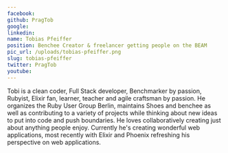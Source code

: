 ```yaml
---
facebook: 
github: PragTob
google: 
linkedin: 
name: Tobias Pfeiffer
position: Benchee Creator & freelancer getting people on the BEAM
pic_url: /uploads/tobias-pfeiffer.png
slug: tobias-pfeiffer
twitter: PragTob
youtube: 
---
```

<p>Tobi is a clean coder, Full Stack developer, Benchmarker by passion, Rubyist, Elixir fan, learner, teacher and agile craftsman by passion. He organizes the Ruby User Group Berlin, maintains Shoes and benchee as well as contributing to a variety of projects while thinking about new ideas to put into code and push boundaries. He loves collaboratively creating just about anything people enjoy. Currently he&#39;s creating wonderful web applications, most recently with Elixir and Phoenix refreshing his perspective on web applications.</p>
